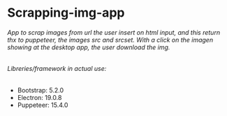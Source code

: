 # Scrapping-img-app

###### App to scrap images from url the user insert on html input, and this return thx to puppeteer, the images src and srcset. With a click on the imagen showing at the desktop app, the user download the img.

###### Libreries/framework in actual use:
  - Bootstrap: 5.2.0 
  - Electron: 19.0.8 
  - Puppeteer: 15.4.0
